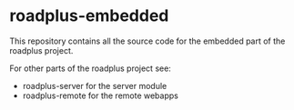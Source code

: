 # roadplus-embedded

This repository contains all the source code for the embedded
part of the roadplus project.

For other parts of the roadplus project see:
- roadplus-server for the server module
- roadplus-remote for the remote webapps
